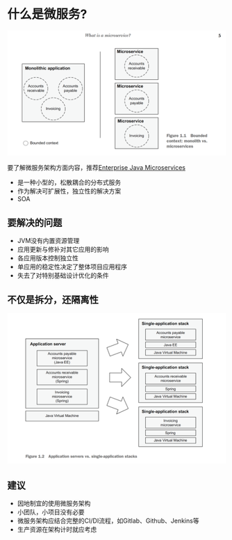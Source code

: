 # 什么是微服务?

![微服务](/assets/images/microservice01.png)

要了解微服务架构方面内容，推荐[Enterprise Java Microservices](https://livebook.manning.com/book/enterprise-java-microservices/chapter-1/)

* 是一种小型的，松散耦合的分布式服务
* 作为解决可扩展性，独立性的解决方案
* SOA

## 要解决的问题

* JVM没有内置资源管理
* 应用更新与修补对其它应用的影响
* 各应用版本控制独立性
* 单应用的稳定性决定了整体项目应用程序
* 失去了对特别基础设计优化的条件

## 不仅是拆分，还隔离性

![微服务](/assets/images/microservices.png)

## 建议

* 因地制宜的使用微服务架构
* 小团队，小项目没有必要
* 微服务架构应结合完整的CI/DI流程，如Gitlab、Github、Jenkins等
* 生产资源在架构计时就应考虑